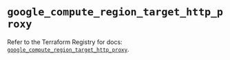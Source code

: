 # `google_compute_region_target_http_proxy`

Refer to the Terraform Registry for docs: [`google_compute_region_target_http_proxy`](https://registry.terraform.io/providers/hashicorp/google-beta/6.2.0/docs/resources/google_compute_region_target_http_proxy).
